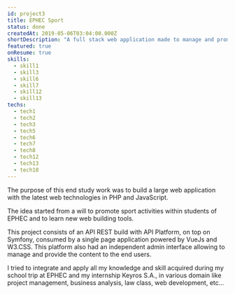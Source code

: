 ```yaml
---
id: project3
title: EPHEC Sport
status: done
createdAt: 2019-05-06T03:04:00.000Z
shortDescription: "A full stack web application made to manage and promote EPHEC Sport"
featured: true
onResume: true
skills:
  - skill1
  - skill3
  - skill6
  - skill7
  - skill12
  - skill13
techs:
  - tech1
  - tech2
  - tech3
  - tech5
  - tech6
  - tech7
  - tech8
  - tech12
  - tech13
  - tech18
---
```

The purpose of this end study work was to build a large web application with the latest web technologies in PHP and JavaScript.

The idea started from a will to promote sport activities within students of EPHEC and to learn new web building tools.

This project consists of an API REST build with API Platform, on top on Symfony, consumed by a single page application powered by VueJs and W3.CSS.
This platform also had an independent admin interface allowing to manage and provide the content to the end users.

I tried to integrate and apply all my knowledge and skill acquired during my school trip at EPHEC and my internship Keyros S.A., in various domain like project management, business analysis, law class, web development, etc...
